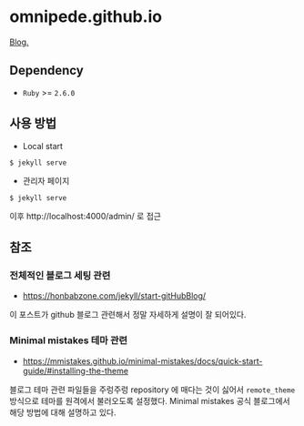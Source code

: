 # omnipede.github.io
[Blog.](https://omnipede.github.io)

## Dependency

* ```Ruby``` >= ```2.6.0```

## 사용 방법

* Local start

```
$ jekyll serve
```

* 관리자 페이지

```
$ jekyll serve
```

이후 http://localhost:4000/admin/ 로 접근

## 참조

### 전체적인 블로그 세팅 관련
* https://honbabzone.com/jekyll/start-gitHubBlog/

이 포스트가 github 블로그 관련해서 정말 자세하게 설명이 잘 되어있다.

### Minimal mistakes 테마 관련
* https://mmistakes.github.io/minimal-mistakes/docs/quick-start-guide/#installing-the-theme

블로그 테마 관련 파일들을 주렁주렁 repository 에 매다는 것이 싫어서 ```remote_theme``` 방식으로 테마를 원격에서 불러오도록 설정했다.
Minimal mistakes 공식 블로그에서 해당 방법에 대해 설명하고 있다.